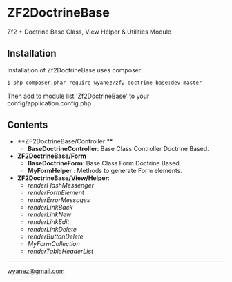ZF2DoctrineBase
===============
Zf2 + Doctrine Base Class, View  Helper & Utilities Module

Installation
------------

Installation of Zf2DoctrineBase uses composer:

```sh
$ php composer.phar require wyanez/zf2-doctrine-base:dev-master
```

Then add to module list 'Zf2DoctrineBase' to your config/application.config.php

Contents
--------
* **ZF2DoctrineBase/Controller **
  + **BaseDoctrineController**: Base Class Controller Doctrine Based. 
* **ZF2DoctrineBase/Form** 
  + **BaseDoctrineForm**: Base Class Form Doctrine Based.
  + **MyFormHelper** : Methods to generate Form elements.
* **ZF2DoctrineBase/View/Helper**:
  + *renderFlashMessenger*
  + *renderFormElement*
  + *renderErrorMessages*
  + *renderLinkBack*
  + *renderLinkNew*
  + *renderLinkEdit*
  + *renderLinkDelete*
  + *renderButtonDelete*
  + *MyFormCollection*
  + *renderTableHeaderList*
  
---
wyanez@gmail.com
